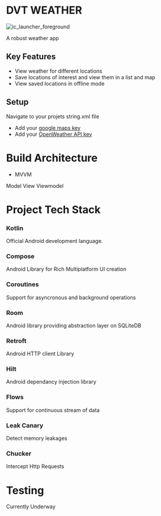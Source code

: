 # DVT WEATHER

![ic_launcher_foreground](https://user-images.githubusercontent.com/41139653/185108608-114cf0a5-4d05-4754-93df-e289b3736c5b.png)

A robust weather app
## Key Features

- View weather for different locations
- Save locations of interest and view them in a list and map 
- View saved locations in offline mode

## Setup

Navigate to your projets string.xml file
- Add your [google maps key](https://developers.google.com/maps/documentation/android-sdk/get-api-key)
- Add your [OpenWeather API key](https://openweathermap.org/)

# Build Architecture

- MVVM

Model View Viewmodel

# Project Tech Stack

### Kotlin

Official Android development language.

### Compose

Android Library for Rich Multiplatform UI creation

### Coroutines

Support for asyncronous and background operations

### Room

Android library providing abstraction layer on SQLiteDB

### Retroft

Android HTTP client Library

### Hilt

Android dependancy injection library

### Flows

Support for continuous stream of data

### Leak Canary

Detect memory leakages

### Chucker

Intercept Http Requests

# Testing

Currently Underway



